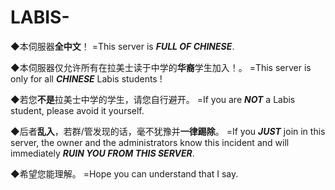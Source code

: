# LABIS-
◆本伺服器**全中文**！
=This server is ***FULL OF CHINESE***.

◆本伺服器仅允许所有在拉美士读于中学的**华裔**学生加入！。
=This server is only for all ***CHINESE***  Labis students !

◆若您**不是**拉美士中学的学生，请您自行避开。
=If you are ***NOT***  a Labis student, please avoid it yourself.

◆后者**乱入**，若群/管发现的话，毫不犹豫并**一律踢除**。
=If you ***JUST***  join in this server, the owner and the administrators know this incident and will immediately ***RUIN YOU FROM THIS SERVER***.

◆希望您能理解。
=Hope you can understand that I say.
